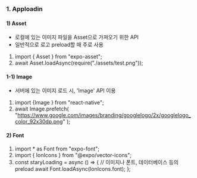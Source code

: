 ### 1. Apploadin

#### 1) Asset

- 로컬에 있는 이미지 파일을 Asset으로 가져오기 위한 API
- 일반적으로 로고 preload할 때 주로 사용

1. import { Asset } from "expo-asset";
2. await Asset.loadAsync(require("./assets/test.png"));

#### 1-1) Image

- 서버에 있는 이미지 로드 시, 'Image' API 이용

1. import {Image } from "react-native";
2. await Image.prefetch(
   "https://www.google.com/images/branding/googlelogo/2x/googlelogo_color_92x30dp.png"
   );

#### 2) Font

1. import \* as Font from "expo-font";
2. import { IonIcons } from "@expo/vector-icons";
3. const staryLoading = async () => {
   // 이미지나 폰트, 데이터베이스 등의 preload
   await Font.loadAsync(IonIcons.font);
   };
